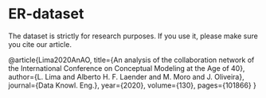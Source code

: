 # ER-dataset
The dataset is strictly for research purposes. If you use it, please make sure you cite our article.

@article{Lima2020AnAO,
  title={An analysis of the collaboration network of the International Conference on Conceptual Modeling at the Age of 40},
  author={L. Lima and Alberto H. F. Laender and M. Moro and J. Oliveira},
  journal={Data Knowl. Eng.},
  year={2020},
  volume={130},
  pages={101866}
}
